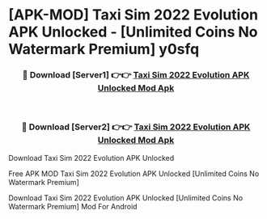 # [APK-MOD] Taxi Sim 2022 Evolution APK Unlocked - [Unlimited Coins No Watermark Premium] y0sfq



<div align="center">
<h3>🔴 Download [Server1] 👉👉 <a href="https://momento.my/?title=Taxi_Sim_2022_Evolution_APK_Unlocked">Taxi Sim 2022 Evolution APK Unlocked Mod Apk</a></h3><br>

<h3>🔴 Download [Server2] 👉👉 <a href="https://momento.my/?title=Taxi_Sim_2022_Evolution_APK_Unlocked">Taxi Sim 2022 Evolution APK Unlocked Mod Apk</a></h3>
</div>



Download Taxi Sim 2022 Evolution APK Unlocked 

Free APK MOD Taxi Sim 2022 Evolution APK Unlocked [Unlimited Coins No Watermark Premium]

Download Taxi Sim 2022 Evolution APK Unlocked [Unlimited Coins No Watermark Premium] Mod For Android
